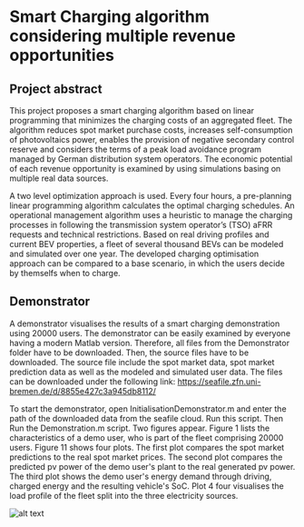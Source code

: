 # Smart Charging algorithm considering multiple revenue opportunities

## Project abstract 

This project proposes a smart charging algorithm based on linear programming that minimizes the charging costs of an aggregated fleet. The algorithm reduces spot market purchase costs, increases self-consumption of photovoltaics power, enables the provision of negative secondary control reserve and considers the terms of a peak load avoidance program managed by German distribution system operators. The economic potential of each revenue opportunity is examined by using simulations basing on multiple real data sources.

A two level optimization approach is used. Every four hours, a pre-planning linear programming algorithm calculates the optimal charging schedules. An operational management algorithm uses a heuristic to manage the charging processes in following the transmission system operator’s (TSO) aFRR requests and technical restrictions. Based on real driving profiles and current BEV properties, a fleet of several thousand BEVs can be modeled and simulated over one year. The developed charging optimisation approach can be compared to a base scenario, in which the users decide by themselfs when to charge.

## Demonstrator

A demonstrator visualises the results of a smart charging demonstration using 20000 users. The demonstrator can be easily examined by everyone having a modern Matlab version. Therefore, all files from the Demonstrator folder have to be downloaded. Then, the source files have to be downloaded. The source file include the spot market data, spot market prediction data as well as the modeled and simulated user data. The files can be downloaded under the following link: https://seafile.zfn.uni-bremen.de/d/8855e427c3a945db8112/

To start the demonstrator, open InitialisationDemonstrator.m and enter the path of the downloaded data from the seafile cloud. Run this script. Then Run the Demonstration.m script. Two figures appear. Figure 1 lists the characteristics of a demo user, who is part of the fleet comprising 20000 users. Figure 11 shows four plots. The first plot compares the spot market predictions to the real spot market prices. The second plot compares the predicted pv power of the demo user's plant to the real generated pv power. The third plot shows the demo user's energy demand through driving, charged energy and the resulting vehicle's SoC. Plot 4 four visualises the load profile of the fleet split into the three electricity sources.

![alt text](https://github.com/nicopieper/SmartCharging/blob/SimulationExtendParallel/ReadmeImages/3Systemaufbau.svg?raw=true)
